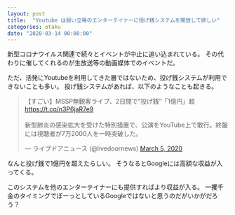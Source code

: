 ```yaml
---
layout: post
title:  "Youtube は弱い立場のエンターテイナーに投げ銭システムを開放して欲しい"
categories: otaku
date: "2020-03-14 00:00:00"
---
```


新型コロナウイルス関連で続々とイベントが中止に追い込まれている。
その代わりに催してくれるのが生放送等の動画媒体でのイベントだ。

ただ、活発にYoutubeを利用してきた層ではないため、投げ銭システムが利用できないことも多い。
投げ銭システムがあれば、以下のようなことも起きる。

<blockquote class="twitter-tweet tw-align-center"><p lang="ja" dir="ltr">【すごい】MSSP無観客ライブ、2日間で“投げ銭”「1億円」超<a href="https://t.co/n3P6jaR7e9">https://t.co/n3P6jaR7e9</a><br><br>新型肺炎の感染拡大を受けた特別措置で、公演をYouTube上で敢行。終盤には視聴者が7万2000人を一時突破した。</p>&mdash; ライブドアニュース (@livedoornews) <a href="https://twitter.com/livedoornews/status/1235375049135099904?ref_src=twsrc%5Etfw">March 5, 2020</a></blockquote> <script async src="https://platform.twitter.com/widgets.js" charset="utf-8"></script>

なんと投げ銭で1億円を超えたらしい。
そうなるとGoogleには高額な収益が入ってくる。

このシステムを他のエンターテイナーにも提供すればより収益が入る。
一攫千金のタイミングでぼーっとしているGoogleではないと思うのだがいかがだろう？
